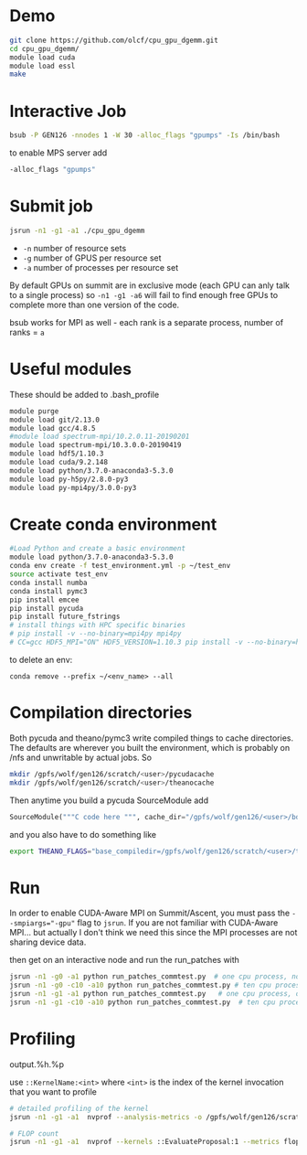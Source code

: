 Demo
=====

```bash
git clone https://github.com/olcf/cpu_gpu_dgemm.git
cd cpu_gpu_dgemm/
module load cuda
module load essl
make
```

Interactive Job
=======
```bash
bsub -P GEN126 -nnodes 1 -W 30 -alloc_flags "gpumps" -Is /bin/bash
```

to enable MPS server add 
```bash
-alloc_flags "gpumps"
```

Submit job
===
```bash
jsrun -n1 -g1 -a1 ./cpu_gpu_dgemm
```

* `-n` number of resource sets
* `-g` number of GPUS per resource set
* `-a` number of processes per resource set

By default GPUs on summit are in exclusive mode (each GPU can anly talk to a single process) so `-n1 -g1 -a6` will fail to find enough free GPUs to complete more than one version of the code.

bsub works for MPI as well - each rank is a separate process, number of ranks = `a`

Useful modules
=====

These should be added to .bash_profile

```bash
module purge
module load git/2.13.0
module load gcc/4.8.5
#module load spectrum-mpi/10.2.0.11-20190201
module load spectrum-mpi/10.3.0.0-20190419
module load hdf5/1.10.3
module load cuda/9.2.148
module load python/3.7.0-anaconda3-5.3.0
module load py-h5py/2.8.0-py3
module load py-mpi4py/3.0.0-py3
```


Create conda environment
====

```bash
#Load Python and create a basic environment
module load python/3.7.0-anaconda3-5.3.0
conda env create -f test_environment.yml -p ~/test_env
source activate test_env
conda install numba
conda install pymc3
pip install emcee
pip install pycuda
pip install future_fstrings
# install things with HPC specific binaries
# pip install -v --no-binary=mpi4py mpi4py
# CC=gcc HDF5_MPI="ON" HDF5_VERSION=1.10.3 pip install -v --no-binary=h5py h5py
```

to delete an env:

```
conda remove --prefix ~/<env_name> --all
```

Compilation directories
====
Both pycuda and theano/pymc3 write compiled things to cache directories.  The defaults are wherever you built the environment, which is probably on /nfs and unwritable by actual jobs.  So

```bash
mkdir /gpfs/wolf/gen126/scratch/<user>/pycudacache
mkdir /gpfs/wolf/gen126/scratch/<user>/theanocache
```

Then anytime you build a pycuda SourceModule add
```python
SourceModule("""C code here """, cache_dir="/gpfs/wolf/gen126/<user>/bdjohnson/pycudacache/")
```

and you also have to do something like
```bash
export THEANO_FLAGS="base_compiledir=/gpfs/wolf/gen126/scratch/<user>/theanocache/"
```

Run
=====

In order to enable CUDA-Aware MPI on Summit/Ascent, you must pass the `--smpiargs="-gpu"` flag to `jsrun`. If you are not familiar with CUDA-Aware MPI...  but actually I don't think we need this since the MPI processes are not sharing device data.

then get on an interactive node and run the run_patches with
```bash
jsrun -n1 -g0 -a1 python run_patches_commtest.py  # one cpu process, no gpu
jsrun -n1 -g0 -c10 -a10 python run_patches_commtest.py # ten cpu process, no gpu
jsrun -n1 -g1 -a1 python run_patches_commtest.py   # one cpu process, one gpu
jsrun -n1 -g1 -c10 -a10 python run_patches_commtest.py  # ten cpu process, one gpu
```


Profiling 
======
output.%h.%p

use `::KernelName:<int>` where `<int>` is the index of the kernel invocation that you want to profile

```bash
# detailed profiling of the kernel
jsrun -n1 -g1 -a1  nvprof --analysis-metrics -o /gpfs/wolf/gen126/scratch/bdjohnson/large_prof_metrics%h.%p.nvvp python run_patch_gpu_test_simple.py 

# FLOP count
jsrun -n1 -g1 -a1  nvprof --kernels ::EvaluateProposal:1 --metrics flop_count_sp python run_patch_gpu_test_simple.py 


```